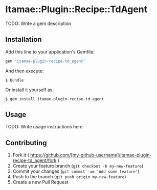 # Itamae::Plugin::Recipe::TdAgent

TODO: Write a gem description

## Installation

Add this line to your application's Gemfile:

```ruby
gem 'itamae-plugin-recipe-td_agent'
```

And then execute:

    $ bundle

Or install it yourself as:

    $ gem install itamae-plugin-recipe-td_agent

## Usage

TODO: Write usage instructions here

## Contributing

1. Fork it ( https://github.com/[my-github-username]/itamae-plugin-recipe-td_agent/fork )
2. Create your feature branch (`git checkout -b my-new-feature`)
3. Commit your changes (`git commit -am 'Add some feature'`)
4. Push to the branch (`git push origin my-new-feature`)
5. Create a new Pull Request
